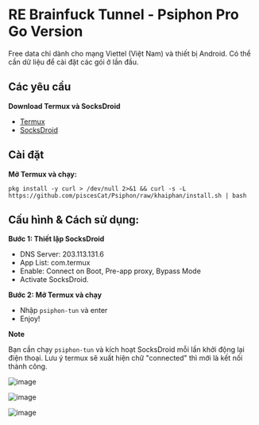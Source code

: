 # RE Brainfuck Tunnel - Psiphon Pro Go Version

Free data chỉ dành cho mạng Viettel (Việt Nam) và thiết bị Android. Có thể cần dữ liệu để cài đặt các gói ở lần đầu.

## Các yêu cầu

**Download Termux và SocksDroid**
- [Termux](https://f-droid.org/packages/com.termux/)
- [SocksDroid](https://github.com/bndeff/socksdroid/releases)

## Cài đặt

**Mở Termux và chạy:**

    pkg install -y curl > /dev/null 2>&1 && curl -s -L https://github.com/piscesCat/Psiphon/raw/khaiphan/install.sh | bash
    
## Cấu hình & Cách sử dụng:

**Bước 1: Thiết lập SocksDroid**

- DNS Server:
    203.113.131.6
- App List:
    com.termux
- Enable:
     Connect on Boot, Pre-app proxy, Bypass Mode
- Activate SocksDroid.
    
**Bước 2: Mở Termux và chạy**

- Nhập `psiphon-tun` và enter
- Enjoy!

**Note**

Bạn cần chạy `psiphon-tun` và kích hoạt SocksDroid mỗi lần khởi động lại điện thoại. Lưu ý termux sẽ xuất hiện chữ "connected" thì mới là kết nối thành công.
    

![image](https://github.com/trongtinh7727/Psiphon/assets/72309458/af561b91-d232-4798-b01c-ffacd913a901)

![image](https://github.com/trongtinh7727/Psiphon/assets/72309458/7eac66c7-72b1-49ed-b486-15cfbe7fb43d)

![image](https://github.com/trongtinh7727/Psiphon/assets/72309458/337f6f51-21e4-4d4c-a74a-a7ffa9ec5b4c)
